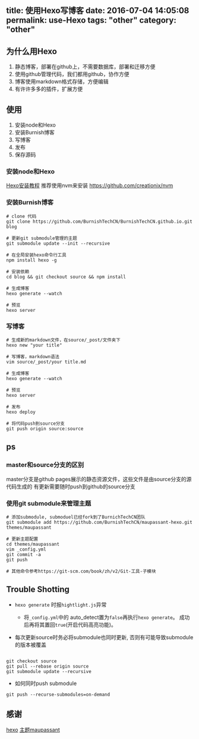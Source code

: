title: 使用Hexo写博客
date: 2016-07-04 14:05:08
permalink: use-Hexo
tags: "other"
category: "other"
---

<!-- more -->

## 为什么用Hexo

1.  静态博客，部署在github上，不需要数据库，部署和迁移方便
2.  使用github管理代码，我们都用github，协作方便
3.  博客使用markdown格式存储，方便编辑
4.  有许许多多的插件，扩展方便

## 使用

1.  安装node和Hexo
2.  安装Burnish博客
3.  写博客
4.  发布
5.  保存源码

### 安装node和Hexo

[Hexo安装教程](https://hexo.io/docs/)
推荐使用nvm来安装 <https://github.com/creationix/nvm>

### 安装Burnish博客
```
# clone 代码
git clone https://github.com/BurnishTechCN/BurnishTechCN.github.io.git blog

# 更新git submodule管理的主题
git submodule update --init --recursive

# 在全局安装hexo命令行工具
npm install hexo -g

# 安装依赖
cd blog && git checkout source && npm install

# 生成博客
hexo generate --watch

# 预览
hexo server
```
### 写博客
```
# 生成新的markdown文件，在source/_post/文件夹下
hexo new "your title"

# 写博客，markdown语法
vim source/_post/your title.md

# 生成博客
hexo generate --watch

# 预览
hexo server

# 发布
hexo deploy

# 将代码push到source分支
git push origin source:source
```
## ps

### master和source分支的区别

master分支是github pages展示的静态资源文件，这些文件是由source分支的源代码生成的
有更新需要随时push到github的source分支

### 使用git submodule来管理主题
```
# 添加submodule, submoduel已经fork到了BurnichTechCN团队
git submodule add https://github.com/BurnishTechCN/maupassant-hexo.git themes/maupassant

# 更新主题配置
cd themes/maupassant
vim _config.yml
git commit -a
git push

# 其他命令参考https://git-scm.com/book/zh/v2/Git-工具-子模块
```

## Trouble Shotting
* `hexo generate` 时报`hightlight.js`异常
    * 将`_config.yml`中的 auto_detect置为`false`再执行`hexo generate`。 成功后再将其置回`true`(开启代码高亮功能)。


* 每次更新source时务必将submodule也同时更新, 否则有可能导致submodule的版本被覆盖
```

git checkout source
git pull --rebase origin source
git submodule update --recursive
```

* 如何同时push submodule
```
git push --recurse-submodules=on-demand
```

## 感谢

[hexo](https://hexo.io)
[主题maupassant](https://github.com/tufu9441/maupassant-hexo)
